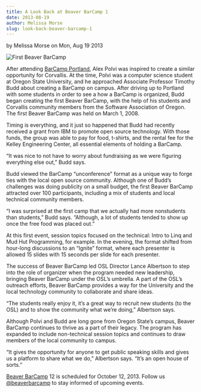 ```yaml
---
title: A Look Back at Beaver BarCamp 1
date: 2013-08-19
author: Melissa Morse
slug: look-back-beaver-barcamp-1
---
```

by Melissa Morse on Mon, Aug 19 2013

![First Beaver BarCamp](/images/FirstBeaverBarCamp.png#blog)

After attending [BarCamp Portland](http://barcampportland.org/), Alex Polvi was inspired to create a similar
opportunity for Corvallis. At the time, Polvi was a computer science student at
Oregon State University, and he approached Associate Professor Timothy Budd
about creating a BarCamp on campus. After driving up to Portland with some
students in order to see a how a BarCamp is organized, Budd began creating the
first Beaver BarCamp, with the help of his students and Corvallis community
members from the Software Association of Oregon. The first Beaver BarCamp was
held on March 1, 2008.

Timing is everything, and it just so happened that Budd had recently received a
grant from IBM to promote open source technology. With those funds, the group
was able to pay for food, t-shirts, and the rental fee for the Kelley
Engineering Center, all essential elements of holding a BarCamp.

“It was nice to not have to worry about fundraising as we were figuring
everything else out,” Budd says.

Budd viewed the BarCamp “unconference” format as a unique way to forge ties with
the local open source community. Although one of Budd’s challenges was doing
publicity on a small budget, the first Beaver BarCamp attracted over 100
participants, including a mix of students and local technical community members.

“I was surprised at the first camp that we actually had more nonstudents than
students,” Budd says. “Although, a lot of students tended to show up once the
free food was placed out.”

At this first event, session topics focused on the technical: Intro to Linq and
Mud Hut Programming, for example. In the evening, the format shifted from
hour-long discussions to an “Ignite” format, where each presenter is allowed 15
slides with 15 seconds per slide for each presenter.

The success of Beaver BarCamp led OSL Director Lance Albertson to step into the
role of organizer when the program needed new leadership, bringing Beaver
BarCamp under the OSL’s umbrella. A part of the OSL’s outreach efforts, Beaver
BarCamp provides a way for the University and the local technology community to
collaborate and share ideas.

“The students really enjoy it, it’s a great way to recruit new students (to the
OSL) and to show the community what we’re doing,” Albertson says.

Although Polvi and Budd are long gone from Oregon State’s campus, Beaver BarCamp
continues to thrive as a part of their legacy. The program has expanded to
include non-technical session topics and continues to draw members of the local
community to campus.

“It gives the opportunity for anyone to get public speaking skills and gives us
a platform to share what we do,” Albertson says. “It’s an open house of sorts.”

[Beaver BarCamp](http://beaverbarcamp.org/) 12 is scheduled for October 12, 2013. Follow us
[@beaverbarcamp](https://twitter.com/BeaverBarCamp) to stay informed of upcoming events.




